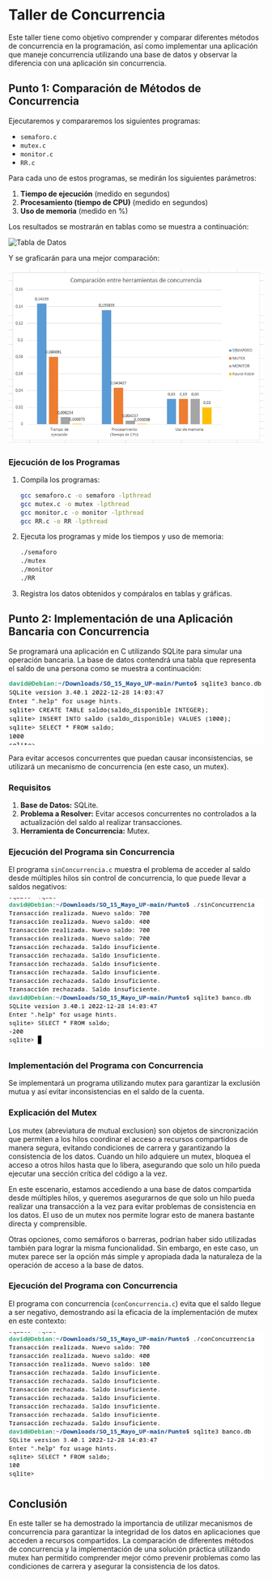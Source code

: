 # Taller de Concurrencia

Este taller tiene como objetivo comprender y comparar diferentes métodos de concurrencia en la programación, así como implementar una aplicación que maneje concurrencia utilizando una base de datos y observar la diferencia con una aplicación sin concurrencia. 

## Punto 1: Comparación de Métodos de Concurrencia

Ejecutaremos y compararemos los siguientes programas:

- `semaforo.c`
- `mutex.c`
- `monitor.c`
- `RR.c`

Para cada uno de estos programas, se medirán los siguientes parámetros:

1. **Tiempo de ejecución** (medido en segundos)
2. **Procesamiento (tiempo de CPU)** (medido en segundos)
3. **Uso de memoria** (medido en %)

Los resultados se mostrarán en tablas como se muestra a continuación:

![Tabla de Datos](Imagenes/TablaDatos.PNG)

Y se graficarán para una mejor comparación:

![Gráfica de Comparación](Imagenes/GraficaComparacion.PNG)

### Ejecución de los Programas

1. Compila los programas:
    ```sh
    gcc semaforo.c -o semaforo -lpthread
    gcc mutex.c -o mutex -lpthread
    gcc monitor.c -o monitor -lpthread
    gcc RR.c -o RR -lpthread
    ```

2. Ejecuta los programas y mide los tiempos y uso de memoria:
    ```sh
    ./semaforo
    ./mutex
    ./monitor
    ./RR
    ```

3. Registra los datos obtenidos y compáralos en tablas y gráficas.

## Punto 2: Implementación de una Aplicación Bancaria con Concurrencia

Se programará una aplicación en C utilizando SQLite para simular una operación bancaria. La base de datos contendrá una tabla que representa el saldo de una persona como se muestra a continuación:

![Base de Datos](Imagenes/BaseDatos.jpg)

Para evitar accesos concurrentes que puedan causar inconsistencias, se utilizará un mecanismo de concurrencia (en este caso, un mutex).

### Requisitos

1. **Base de Datos:** SQLite.
2. **Problema a Resolver:** Evitar accesos concurrentes no controlados a la actualización del saldo al realizar transacciones.
3. **Herramienta de Concurrencia:** Mutex.

### Ejecución del Programa sin Concurrencia

El programa `sinConcurrencia.c` muestra el problema de acceder al saldo desde múltiples hilos sin control de concurrencia, lo que puede llevar a saldos negativos:

![Salida del Programa sin Concurrencia](Imagenes/SalidaPrograma_sinConcurrencia.jpg)

### Implementación del Programa con Concurrencia

Se implementará un programa utilizando mutex para garantizar la exclusión mutua y así evitar inconsistencias en el saldo de la cuenta.

### Explicación del Mutex

Los mutex (abreviatura de mutual exclusion) son objetos de sincronización que permiten a los hilos coordinar el acceso a recursos compartidos de manera segura, evitando condiciones de carrera y garantizando la consistencia de los datos. Cuando un hilo adquiere un mutex, bloquea el acceso a otros hilos hasta que lo libera, asegurando que solo un hilo pueda ejecutar una sección crítica del código a la vez.

En este escenario, estamos accediendo a una base de datos compartida desde múltiples hilos, y queremos asegurarnos de que solo un hilo pueda realizar una transacción a la vez para evitar problemas de consistencia en los datos. El uso de un mutex nos permite lograr esto de manera bastante directa y comprensible.

Otras opciones, como semáforos o barreras, podrían haber sido utilizadas también para lograr la misma funcionalidad. Sin embargo, en este caso, un mutex parece ser la opción más simple y apropiada dada la naturaleza de la operación de acceso a la base de datos.

### Ejecución del Programa con Concurrencia

El programa con concurrencia (`conConcurrencia.c`) evita que el saldo llegue a ser negativo, demostrando así la eficacia de la implementación de mutex en este contexto:

![Salida del Programa con Concurrencia](Imagenes/SalidaPrograma_conConcurrencia.jpg)

## Conclusión

En este taller se ha demostrado la importancia de utilizar mecanismos de concurrencia para garantizar la integridad de los datos en aplicaciones que acceden a recursos compartidos. La comparación de diferentes métodos de concurrencia y la implementación de una solución práctica utilizando mutex han permitido comprender mejor cómo prevenir problemas como las condiciones de carrera y asegurar la consistencia de los datos.
